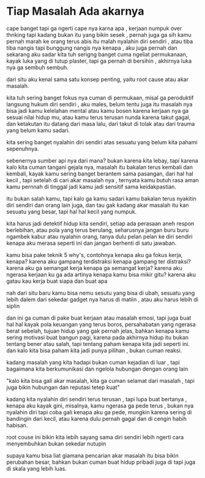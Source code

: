 # Tiap Masalah Ada akarnya
cape banget tapi ga ngerti cape nya karna apa , kerjaan numpuk over thnking tapi kadang bukan itu yang bikin sesek , pernah juga ga sih kamu pernah marah ke orang terus abis itu malah nyalahin diri sendiri , atau tiba tiba nangis tapi bunggung nangis nya kenapa , aku juga pernah dan sekarang aku sadar kita tuh serigng banget cuma ngeliat permukanaan, kayak luka yang di tutup plaster, tapi ga pernah di bersihin , akhirnya luka nya ga sembuh sembuh.

dari situ aku kenal sama satu konsep penting, yaitu root cause atau akar masalah.

kita tuh sering banget fokus nya cuman di permukaan, misal ga peroduktif langsung hukum diri sendiri , aku males, belum tentu juga itu masalah nya bisa jadi kamu kelelahan mental atau kamu bosen karena kerjaan nya ga sesuai nilai hidup mu, atau kamu terus terusan nunda karena takut gagal, dan ketakutan itu datang dari masa lalu, dari takut di tolak atau dari trauma yang belum kamu sadari.

kita sering banget nyalahin diri sendiri atas sesuatu yang belum kita pahami sepenuhnya.

sebenernya sumber api nya dari mana? bukan karena kita lebay, tapi karena kalo kita cuman tangani gejala nya, masalah itu bakalan terus kembali dan kembali, kayak kamu sering banget berantem sama pasangan, dari hal hal kecil , tapi setelah di cari akar masalah nya , ternyata kamu butuh rasa aman kamu pernnah di tinggal jadi kamu jadi sensitif sama keidakpastian.

itu bukan salah kamu, tapi kalo ga kamu sadari kamu bakalan terus nyakitin diri sendiri dan orang lain juga, dan tau gak kadang akar masalah itu kan sesuatu yang besar, tapi hal hal kecil yang numpuk.

kita harus jadi detektif hidup kita sendiri, setiap ada perasaan aneh respon berlebihan, atau pola yang terus berulang, seharusnya jangan buru buru ngambek kabur atau nyalahin orang, tanya dulu pelan pelan ke diri sendiri kenapa aku merasa seperti ini dan jangan berhenti di satu jawaban.

kamu bisa pake teknik 5 why's,
contohnya kenapa aku ga fokus kerja, kenapa?
karena aku gampang terdistraksi
kenapa gampang ter distraksi?
karena aku ga semangat kerja
kenapa ga semangat kerja?
karena aku ngerasa kerjaan ku ga ada artinya
kenapa kamu bisa mikir gitu?
karena aku gatau kau kerja buat siapa dan buat apa

nah dari situ baru kamu bisa nemu sesutu yang bisa di ubah, sesuatu yang lebih dalem dari sekedar gadget nya harus di matiin , atau aku harus lebih di siplin

dan ini ga cuman di pake buat kerjaan atau masalah emosi, tapi juga buat hal hal kayak pola keuangan yang terus boros, persahabatan yang ngerasa berat sebelah, tujuan hidup yang gak pernah jelas, bahkan kenapa kamu sering motivasi buat bangun pagi, karena pada akhirnya hidup itu bukan tentang bener atau salah, tapi tentang paham kenapa kita jadi seperti ini. dan kalo kita bisa paham kita jadi punya pilihan , bukan cuman reaksi.

kadang masalah yang kita hadapi bukan cuman kejadian di luar , tapi bagaimana kita berkumunikasi dan ngelola hubungan dengan orang lain

"kalo kita bisa gali akar masalah, kita ga cuman selamat dari masalah , tapi juga bikin hubungan dan reputasi tetep kuat"

kadang kita nyalahin diri sendiri terus terusan , tapi  lupa buat bertanya , kenapa aku kayak gini, misalnya, kamu ngerasa ga pede terus , bukan nya nyalahin diri tapi coba gali kenapa aku ga pede, mungkin karena sering di bandingin dari kecil, atau karena dulu pernah gagal dan di cengin habih habisan.

root couse ini bikin kita lebih sayang sama diri sendiri lebih ngerti cara menyembuhkan bukan sekedar nutupin

<!--  -->
supaya kamu bisa liat giamana pencarian akar masalah itu bisa bikin perubahan besar, bahkan bukan cuman buat hidup pribadi juga di tapi juga di skala yang lebih luas.

